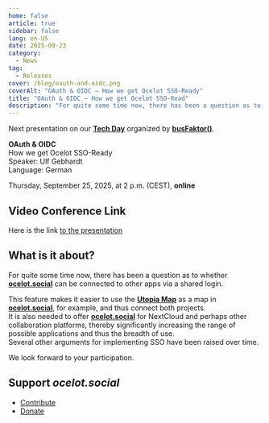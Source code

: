 ```yaml
---
home: false
article: true
sidebar: false
lang: en-US
date: 2025-09-23
category:
  - News
tag:
  - Releases
cover: /blog/oauth-and-oidc.png
coverAlt: "OAuth & OIDC – How we get Ocelot SSO-Ready"
title: "OAuth & OIDC – How we get Ocelot SSO-Read"
description: "For quite some time now, there has been a question as to whether ocelot.social can be connected to other apps via a shared login."
---
```


Next presentation on our [**Tech Day**](https://www.busfaktor.org/de/projekte/tech-day) organized by [**busFaktor()**](https://www.busfaktor.org/de).

**OAuth & OIDC**  
How we get Ocelot SSO-Ready  
Speaker: Ulf Gebhardt  
Language: German

Thursday, September 25, 2025, at 2 p.m. (CEST), **online**

## Video Conference Link

Here is the link [to the presentation](https://cloud.mfwerk.de/index.php/apps/bbb/b/E794JMdzi3iQc4xE)

<!-- ## Publication

- Recording on [YouTube](https://www.youtube.com/watch?v=NI-nAeYkmQk&list=PL5Xhli7oRz_UvRSDp61oTloWM0fc5e8Yy)
- [Presentation](https://hack.utopia-lab.org/s/vYs1BNmFi) -->

## What is it about?

For quite some time now, there has been a question as to whether [**ocelot.social**](https://ocelot.social/de/) can be connected to other apps via a shared login.

This feature makes it easier to use the [**Utopia Map**](https://utopia-map.org/) as a map in [**ocelot.social**](https://ocelot.social/de/), for example, and thus connect both projects.  
It is also needed to offer [**ocelot.social**](https://ocelot.social/de/) for NextCloud and perhaps other collaboration platforms, thereby significantly increasing the range of possible applications and thus the breadth of use.  
Several other arguments for implementing SSO have been raised over time.

We look forward to your participation.

## Support *ocelot.social*

- [Contribute](/en/contribute/)
- [Donate](/en/donate/)

